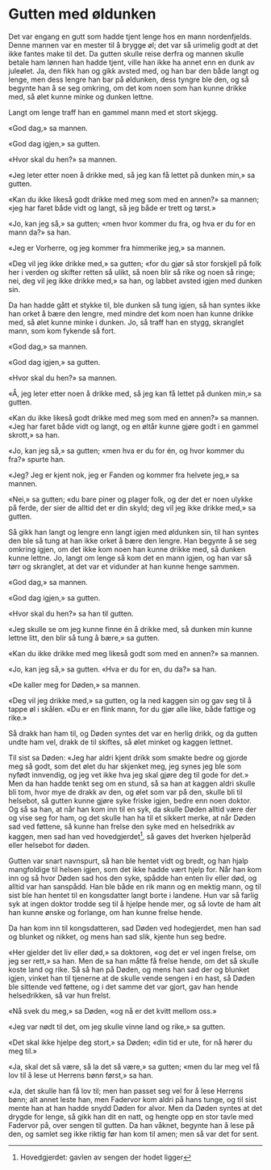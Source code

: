 # Gutten med øldunken

Det var engang en gutt som hadde tjent lenge hos en mann nordenfjelds. Denne mannen var en mester til å brygge øl; det var så urimelig godt at det ikke fantes make til det. Da gutten skulle reise derfra og mannen skulle betale ham lønnen han hadde tjent, ville han ikke ha annet enn en dunk av juleølet. Ja, den fikk han og gikk avsted med, og han bar den både langt og lenge, men dess lengre han bar på øldunken, dess tyngre ble den, og så begynte han å se seg omkring, om det kom noen som han kunne drikke med, så ølet kunne minke og dunken lettne.

Langt om lenge traff han en gammel mann med et stort skjegg.

«God dag,» sa mannen.

«God dag igjen,» sa gutten.

«Hvor skal du hen?» sa mannen.

«Jeg leter etter noen å drikke med, så jeg kan få lettet på dunken min,» sa gutten.

«Kan du ikke likeså godt drikke med meg som med en annen?» sa mannen; «jeg har faret både vidt og langt, så jeg både er trett og tørst.»

«Jo, kan jeg så,» sa gutten; «men hvor kommer du fra, og hva er du for en mann da?» sa han.

«Jeg er Vorherre, og jeg kommer fra himmerike jeg,» sa mannen.

«Deg vil jeg ikke drikke med,» sa gutten; «for du gjør så stor forskjell på folk her i verden og skifter retten så ulikt, så noen blir så rike og noen så ringe; nei, deg vil jeg ikke drikke med,» sa han, og labbet avsted igjen med dunken sin.

Da han hadde gått et stykke til, ble dunken så tung igjen, så han syntes ikke han orket å bære den lengre, med mindre det kom noen han kunne drikke med, så ølet kunne minke i dunken. Jo, så traff han en stygg, skranglet mann, som kom fykende så fort.

«God dag,» sa mannen.

«God dag igjen,» sa gutten.

«Hvor skal du hen?» sa mannen.

«Å, jeg leter etter noen å drikke med, så jeg kan få lettet på dunken min,» sa gutten.

«Kan du ikke likeså godt drikke med meg som med en annen?» sa mannen. «Jeg har faret både vidt og langt, og en øltår kunne gjøre godt i en gammel skrott,» sa han.

«Jo, kan jeg så,» sa gutten; «men hva er du for én, og hvor kommer du fra?» spurte han.

«Jeg? Jeg er kjent nok, jeg er Fanden og kommer fra helvete jeg,» sa mannen.

«Nei,» sa gutten; «du bare piner og plager folk, og der det er noen ulykke på ferde, der sier de alltid det er din skyld; deg vil jeg ikke drikke med,» sa gutten.

Så gikk han langt og lengre enn langt igjen med øldunken sin, til han syntes den ble så tung at han ikke orket å bære den lengre. Han begynte å se seg omkring igjen, om det ikke kom noen han kunne drikke med, så dunken kunne lettne. Jo, langt om lenge så kom det en mann igjen, og han var så tørr og skranglet, at det var et vidunder at han kunne henge sammen.

«God dag,» sa mannen.

«God dag igjen,» sa gutten.

«Hvor skal du hen?» sa han til gutten.

«Jeg skulle se om jeg kunne finne én å drikke med, så dunken min kunne lettne litt, den blir så tung å bære,» sa gutten.

«Kan du ikke drikke med meg likeså godt som med en annen?» sa mannen.

«Jo, kan jeg så,» sa gutten. «Hva er du for en, du da?» sa han.

«De kaller meg for Døden,» sa mannen.

«Deg vil jeg drikke med,» sa gutten, og la ned kaggen sin og gav seg til å tappe øl i skålen. «Du er en flink mann, for du gjør alle like, både fattige og rike.»

Så drakk han ham til, og Døden syntes det var en herlig drikk, og da gutten undte ham vel, drakk de til skiftes, så ølet minket og kaggen lettnet.

Til sist sa Døden: «Jeg har aldri kjent drikk som smakte bedre og gjorde  meg så godt, som det ølet du har skjenket meg, jeg synes jeg ble som nyfødt innvendig, og jeg vet ikke hva jeg skal gjøre deg til gode for det.» Men da han hadde tenkt seg om en stund, så sa han at kaggen aldri skulle bli tom, hvor mye de drakk av den, og ølet som var på den, skulle bli til helsebot, så gutten kunne gjøre syke friske igjen, bedre enn noen doktor. Og så sa han, at når han kom inn til en syk, da skulle Døden alltid være der og vise seg for ham, og det skulle han ha til et sikkert merke, at når Døden sad ved føttene, så kunne han frelse den syke med en helsedrikk av kaggen, men sad han ved hovedgjerdet[^*], så gaves det hverken hjelperåd eller helsebot for døden.

Gutten var snart navnspurt, så han ble hentet vidt og bredt, og han hjalp mangfoldige til helsen igjen, som det ikke hadde vært hjelp for. Når han kom inn og så hvor Døden sad hos den syke, spådde han enten liv eller død, og alltid var han sanspådd. Han ble både en rik mann og en mektig mann, og til sist ble han hentet til en kongsdatter langt borte i landene. Hun var så farlig syk at ingen doktor trodde seg til å hjelpe hende mer, og så lovte de ham alt han kunne ønske og forlange, om han kunne frelse hende.

Da han kom inn til kongsdatteren, sad Døden ved hodegjerdet, men han sad og blunket og nikket, og mens han sad slik, kjente hun seg bedre.

«Her gjelder det liv eller død,» sa doktoren, «og det er vel ingen frelse, om jeg ser rett,» sa han. Men de sa han måtte få frelse hende, om det så skulle koste land og rike. Så så han på Døden, og mens han sad der og blunket igjen, vinket han til tjenerne at de skulle vende sengen i en hast, så Døden ble sittende ved føttene, og i det samme det var gjort, gav han hende helsedrikken, så var hun frelst.

«Nå svek du meg,» sa Døden, «og nå er det kvitt mellom oss.»

«Jeg var nødt til det, om jeg skulle vinne land og rike,» sa gutten.

«Det skal ikke hjelpe deg stort,» sa Døden; «din tid er ute, for nå hører du meg til.»

«Ja, skal det så være, så la det så være,» sa gutten; «men du lar meg vel få lov til å lese ut Herrens bønn først,» sa han.

«Ja, det skulle han få lov til; men han passet seg vel for å lese Herrens bønn; alt annet leste han, men Fadervor kom aldri på hans tunge, og til sist mente han at han hadde snydd Døden for alvor. Men da Døden syntes at det drygde for lenge, så gikk han dit en natt, og hengte opp en stor tavle med Fadervor på, over sengen til gutten. Da han våknet, begynte han å lese på den, og samlet seg ikke riktig før han kom til amen; men så var det for sent.

[^*]: Hovedgjerdet: gavlen av sengen der hodet ligger